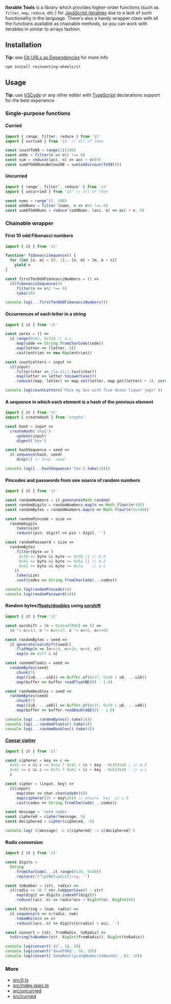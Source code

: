 **Iterable Tools** is a library which provides higher-order functions (such as `filter`, `map`, `reduce`, etc.) for [JavaScript iterables][1] due to a lack of such functionality in the language. There's also a handy wrapper class with all the functions available as chainable methods, so you can work with iterables in similar to arrays fashion.

## Installation

**Tip:** see [Git URLs as Dependencies][7] for more info

```sh
npm install reinventing-wheels/it
```

## Usage

**Tip:** use [VSCode][2] or any other editor with [TypeScript][3] declarations support for the best experience

### Single-purpose functions

#### Curried

```js
import { range, filter, reduce } from 'it'
import { curried } from 'it' // all of them

const countTo99 = range(1)(100)
const odds = filter(n => n%2 !== 0)
const sum = reduce((acc, n) => acc + n)(0)
const sumOfOddNumsBelow100 = sum(odds(countTo99()))
```

#### Uncurried

```js
import { rangeʹ, filterʹ, reduceʹ } from 'it'
import { uncurried } from 'it' // all of them

const nums = rangeʹ(1, 100)
const oddNums = filterʹ(nums, n => n%2 !== 0)
const sumOfOddNums = reduceʹ(oddNums, (acc, n) => acc + n, 0)
```

### Chainable wrapper

#### First 10 odd Fibonacci numbers

```js
import { it } from 'it'

function* fibonacciSequence() {
  for (let [n, m] = [0, 1];; [n, m] = [m, m + n])
    yield n
}

const firstTenOddFibonacciNumbers = () =>
  it(fibonacciSequence())
    .filter(n => n%2 !== 0)
    .take(10)

console.log(...firstTenOddFibonacciNumbers())
```

#### Occurrences of each letter in a string

```js
import { it } from 'it'

const zeros = () =>
  it.range(0x61, 0x7b) // a-z
    .map(code => String.fromCharCode(code))
    .map(letter => [letter, 0])
    .cast(entries => new Map(entries))

const countLetters = input =>
  it(input)
    .filter(char => /[a-z]/i.test(char))
    .map(letter => letter.toLowerCase())
    .reduce((map, letter) => map.set(letter, map.get(letter) + 1), zeros())

console.log(countLetters('Pack my box with five dozen liquor jugs!'))
```

#### A sequence in which each element is a hash of the previous element

```js
import { it } from 'it'
import { createHash } from 'crypto'

const hash = input =>
  createHash('sha1')
    .update(input)
    .digest('hex')

const hashSequence = seed =>
  it.sequence(hash, seed)
    .drop(1) // drop `seed`

console.log([...hashSequence('foo').take(10)])
```

#### Pincodes and passwords from one source of random numbers

```js
import { it } from 'it'

const randomNumbers = it.generate(Math.random)
const randomDigits = randomNumbers.map(n => Math.floor(n*10))
const randomBytes = randomNumbers.map(n => Math.floor(n*0x100))

const randomPincode = size =>
  randomDigits
    .take(size)
    .reduce((pin, digit) => pin + digit, '')

const randomPassword = size =>
  randomBytes
    .filter(byte => (
      0x30 <= byte && byte <= 0x39 || // 0-9
      0x41 <= byte && byte <= 0x5a || // A-Z
      0x61 <= byte && byte <= 0x7a    // a-z
    ))
    .take(size)
    .cast(codes => String.fromCharCode(...codes))

console.log(randomPincode(4))
console.log(randomPassword(10))
```

#### Random bytes/[floats/doubles][4] using [xorshift][5]

```js
import { it } from 'it'

const xorshift = (n = 0xdeadf00d) => () =>
  (n ^= n<<13, n ^= n>>>17, n ^= n<<5, n>>>0)

const randomBytes = seed =>
  it.generate(xorshift(seed))
    .flatMap(n => [n>>24, n>>16, n>>8, n])
    .map(n => 0xff & n)

const randomFloats = seed =>
  randomBytes(seed)
    .chunk(3)
    .map(([u8, ...u16]) => Buffer.of(0x3f, 0x80 | u8, ...u16))
    .map(buffer => buffer.readFloatBE(0) - 1.0)

const randomDoubles = seed =>
  randomBytes(seed)
    .chunk(7)
    .map(([u8, ...u48]) => Buffer.of(0x3f, 0xf0 | u8, ...u48))
    .map(buffer => buffer.readDoubleBE(0) - 1.0)

console.log(...randomBytes().take(16))
console.log(...randomFloats().take(4))
console.log(...randomDoubles().take(4))
```

#### [Caesar cipher][6]

```js
import { it } from 'it'

const cipherer = key => c =>
  0x41 <= c && c <= 0x5a ? 0x41 + (c + key - 0x41)%26 : // A-Z
  0x61 <= c && c <= 0x7a ? 0x61 + (c + key - 0x61)%26 : // a-z
  c

const cipher = (input, key) =>
  it(input)
    .map(char => char.charCodeAt(0))
    .map(cipherer(26 + key%26)) // ensure `key` is ≥ 0
    .cast(codes => String.fromCharCode(...codes))

const message = 'send nudes'
const ciphered = cipher(message, 5)
const deciphered = cipher(ciphered, -5)

console.log(`${message} -> ${ciphered} -> ${deciphered}`)
```

#### Radix conversion

```js
import { it } from 'it'

const digits =
  String
    .fromCharCode(...it.range(0x20, 0x80))
    .replace(/[^\p{Nd}\p{LC}]/ug, '')

const toNumber = (str, radix) =>
  it(radix <= 36 ? str.toUpperCase() : str)
    .map(digit => digits.indexOf(digit))
    .reduce((acc, n) => radix*acc + BigInt(n), BigInt(0))

const toString = (num, radix) =>
  it.sequence(n => n/radix, num)
    .takeWhile(n => n)
    .reduce((acc, n) => digits[n%radix] + acc, '')

const convert = (str, fromRadix, toRadix) =>
  toString(toNumber(str, BigInt(fromRadix)), BigInt(toRadix))

console.log(convert('42', 10, 2))
console.log(convert('deadf00d', 16, 10))
console.log(convert('SomeReallyLongNumberInBase62', 62, 10))
```

### More

- [src/it.ts](src/it.ts)
- [src/index.spec.ts](src/index.spec.ts)
- [src/uncurried](src/uncurried)
- [src/curried](src/curried)

[1]: https://developer.mozilla.org/en-US/docs/Web/JavaScript/Reference/Iteration_protocols
[2]: https://code.visualstudio.com/
[3]: https://www.typescriptlang.org/
[4]: http://experilous.com/1/blog/post/perfect-fast-random-floating-point-numbers#half-open-range
[5]: https://en.wikipedia.org/wiki/Xorshift
[6]: https://en.wikipedia.org/wiki/Caesar_cipher
[7]: https://docs.npmjs.com/files/package.json#git-urls-as-dependencies
